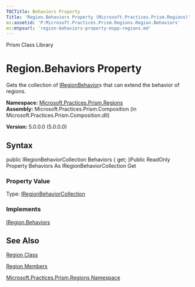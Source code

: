 ```yaml
---
TOCTitle: Behaviors Property
Title: 'Region.Behaviors Property (Microsoft.Practices.Prism.Regions)'
ms:assetid: 'P:Microsoft.Practices.Prism.Regions.Region.Behaviors'
ms:mtpsurl: 'region-behaviors-property-mspp-regions.md'
---
```


Prism Class Library

Region.Behaviors Property
=============================

Gets the collection of [IRegionBehavior](https://msdn.microsoft.com/library/microsoft.practices.prism.regions.iregionbehavior)s that can extend the behavior of regions.

**Namespace:** [Microsoft.Practices.Prism.Regions](https://msdn.microsoft.com/library/microsoft.practices.prism.regions)
**Assembly:** Microsoft.Practices.Prism.Composition (in Microsoft.Practices.Prism.Composition.dll)

**Version:** 5.0.0.0 (5.0.0.0)

## Syntax


public IRegionBehaviorCollection Behaviors { get; }Public ReadOnly Property Behaviors As IRegionBehaviorCollection Get
### Property Value

Type: [IRegionBehaviorCollection](https://msdn.microsoft.com/library/microsoft.practices.prism.regions.iregionbehaviorcollection)
### Implements

[IRegion.Behaviors](https://msdn.microsoft.com/library/microsoft.practices.prism.regions.iregion.behaviors)

See Also
--------


[Region Class](https://msdn.microsoft.com/library/microsoft.practices.prism.regions.region)

[Region Members](https://msdn.microsoft.com/allmembers.t:microsoft.practices.prism.regions.region)

[Microsoft.Practices.Prism.Regions Namespace](https://msdn.microsoft.com/library/microsoft.practices.prism.regions)
